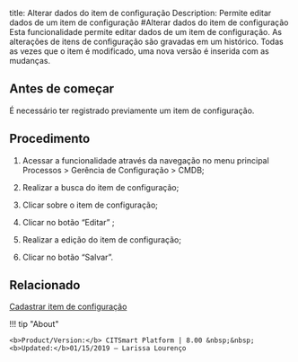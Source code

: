 title: Alterar dados do item de configuração
Description: Permite editar dados de um item de configuração
#Alterar dados do item de configuração
Esta funcionalidade permite editar dados de um item de configuração. As alterações de itens de configuração são gravadas em um histórico. Todas as vezes que o item é modificado, uma nova versão é inserida com as mudanças.

Antes de começar
--------------------

É necessário ter registrado previamente um item de configuração.

Procedimento
----------------

1.  Acessar a funcionalidade através da navegação no menu principal Processos \>
    Gerência de Configuração \> CMDB;

2.  Realizar a busca do item de configuração;

3.  Clicar sobre o item de configuração;

4.  Clicar no botão “Editar” ;

5.  Realizar a edição do item de configuração;

6.  Clicar no botão “Salvar”.

Relacionado
----------------

[Cadastrar item de configuração](/pt-br/citsmart-platform-8/processes/configuration/use/register-CI.html)

!!! tip "About"

    <b>Product/Version:</b> CITSmart Platform | 8.00 &nbsp;&nbsp;
    <b>Updated:</b>01/15/2019 – Larissa Lourenço
